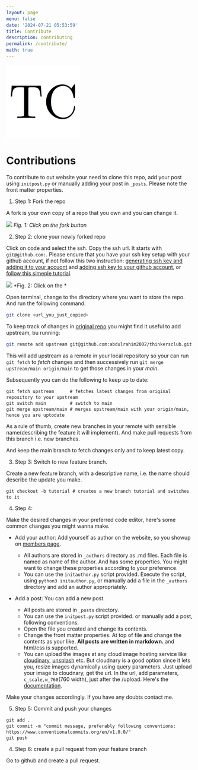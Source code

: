```yaml
---
layout: page
menu: false
date: '2024-07-21 05:53:59'
title: Contribute
description: contributing
permalink: /contribute/
math: true
---
```


<img class="img-rounded" src="/assets/img/uploads/thinkersclub.png" alt="Thinkers Club logo" width="200">


# Contributions

To contribute to out website your need to clone this repo, add your post using `initpost.py` or manually adding your post in `_posts`. Please note the front matter properties. 


1. Step 1: Fork the repo

A fork is your own copy of a repo that you own and you can change it.

![](https://res.cloudinary.com/dg6zyzzwr/image/upload/c_scale,w_1080/v1720728478/Screenshot_from_2024-07-12_01-37-03_g8qrio.png)
*Fig. 1: Click on the fork button*


2. Step 2: clone your newly forked repo

Click on code and select the ssh. Copy the ssh url. It starts with `git@github.com:`. Please ensure that you have your ssh key setup with your github account, if not follow this two instruction: [generating ssh key and adding it to your accuont](https://docs.github.com/en/authentication/connecting-to-github-with-ssh/generating-a-new-ssh-key-and-adding-it-to-the-ssh-agent?platform=windows) and [adding ssh key to your github account](), or [follow this simeple tutorial](https://www.youtube.com/watch?v=iVJesFfzDGs).

![](https://res.cloudinary.com/dg6zyzzwr/image/upload/c_scale,w_760/v1720728791/Screenshot_from_2024-07-12_01-42-48_wnjtgi.png)
*Fig. 2: Click on the *

Open terminal, change to the directory where you want to store the repo. And run the following command:

```bash
git clone <url_you_just_copied>
```

To keep track of changes in [original repo](https://github.com/abdulrahim2002/thinkersclub/) you might find it useful to add upstream, bu running:

```bash
git remote add upstream git@github.com:abdulrahim2002/thinkersclub.git
```

This will add upstream as a remote in your local repository so your can run `git fetch` to *fetch* changes and then successively run `git merge upstream/main origin/main` to get those changes in your *main*.

Subsequently you can do the following to keep up to date:

```
git fetch upstream      # fetches latest changes from original repository to your upstream
git switch main         # switch to main
git merge upstream/main # merges upstream/main with your origin/main, hence you are uptodate
```

As a rule of thumb, create new branches in your remote with sensible name(describing the feature it will implement). And make pull requests from this branch i.e. new branches. 

And keep the main branch to fetch changes only and to keep latest copy.

3. Step 3: Switch to new feature branch.

Create a new feature branch, with a descriptive name, i.e. the name should describe the update you make.

```
git checkout -b tutorial # creates a new branch tutorial and switches to it
```

4. Step 4: 

Make the desired changes in your preferred code editor, here's some common changes you might wanna make.

- Add your author: Add yourself as author on the website, so you showup on [members page](www.thinkersclub.tech/members).
    - All authors are stored in `_authors` directory as .md files. Each file is named as name of the author. And has some properties. You might want to change these properties according to your preference.
    - You can use the `initauthor.py` script provided. Execute the script, using `python3 initauthor.py`, or manually add a file in the `_authors` directory and add an author appropriately.

- Add a post: You can add a new post. 
    - All posts are stored in `_posts` directory. 
    - You can use the `initpost.py` script provided. or manually add a post, following conventions.
    - Open the file you created and change its contents. 
    - Change the front matter properties. At top of file and change the contents as your like. **All posts are written in markdown.** and html/css is supported.
    - You can upload the images at any cloud image hosting service like [cloudinary](https://cloudinary.com/), [unsplash](https://unsplash.com/) etc. But cloudnary is a good option since it lets you, resize images dynamically using query parameters. Just upload your image to cloudnary, get the url. In the url, add parameters, `c_scale,w_760`(760 width), just after the /upload. Here's the [documentation](https://cloudinary.com/documentation/resizing_and_cropping).

Make your changes accordingly. If you have any doubts contact me.

5. Step 5: Commit and push your changes

```
git add .
git commit -m "commit message, preferably following conventions: https://www.conventionalcommits.org/en/v1.0.0/"
git push
```

4. Step 6: create a pull request from your feature branch

Go to github and create a pull request.


